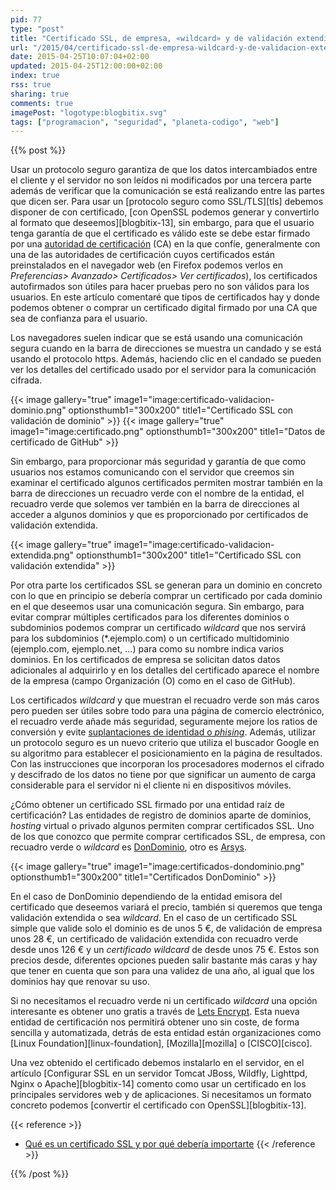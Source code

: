 ```yaml
---
pid: 77
type: "post"
title: "Certificado SSL, de empresa, «wildcard» y de validación extendida"
url: "/2015/04/certificado-ssl-de-empresa-wildcard-y-de-validacion-extendida/"
date: 2015-04-25T10:07:04+02:00
updated: 2015-04-25T12:00:00+02:00
index: true
rss: true
sharing: true
comments: true
imagePost: "logotype:blogbitix.svg"
tags: ["programacion", "seguridad", "planeta-codigo", "web"]
---
```


{{% post %}}

Usar un protocolo seguro garantiza de que los datos intercambiados entre el cliente y el servidor no son leídos ni modificados por una tercera parte además de verificar que la comunicación se está realizando entre las partes que dicen ser. Para usar un [protocolo seguro como SSL/TLS][tls] debemos disponer de con certificado, [con OpenSSL podemos generar y convertirlo al formato que deseemos][blogbitix-13], sin embargo, para que el usuario tenga garantía de que el certificado es válido este se debe estar firmado por una [autoridad de certificación](https://es.wikipedia.org/wiki/Autoridad_de_certificaci%C3%B3n) (CA) en la que confíe, generalmente con una de las autoridades de certificación cuyos certificados están preinstalados en el navegador web (en Firefox podemos verlos en _Preferencias> Avanzado> Certificados> Ver certificados_), los certificados autofirmados son útiles para hacer pruebas pero no son válidos para los usuarios. En este artículo comentaré que tipos de certificados hay y donde podemos obtener o comprar un certificado digital firmado por una CA que sea de confianza para el usuario.

Los navegadores suelen indicar que se está usando una comunicación segura cuando en la barra de direcciones se muestra un candado y se está usando el protocolo https. Además, haciendo clic en el candado se pueden ver los detalles del certificado usado por el servidor para la comunicación cifrada.

{{< image
    gallery="true"
    image1="image:certificado-validacion-dominio.png" optionsthumb1="300x200" title1="Certificado SSL con validación de dominio" >}}
{{< image
    gallery="true"
    image1="image:certificado.png" optionsthumb1="300x200" title1="Datos de certificado de GitHub" >}}

Sin embargo, para proporcionar más seguridad y garantía de que como usuarios nos estamos comunicando con el servidor que creemos sin examinar el certificado algunos certificados permiten mostrar también en la barra de direcciones un recuadro verde con el nombre de la entidad, el recuadro verde que solemos ver también en la barra de direcciones al acceder a algunos dominios y que es proporcionado por certificados de validación extendida.

{{< image
    gallery="true"
    image1="image:certificado-validacion-extendida.png" optionsthumb1="300x200" title1="Certificado SSL con validación extendida" >}}

Por otra parte los certificados SSL se generan para un dominio en concreto con lo que en principio se debería comprar un certificado por cada dominio en el que deseemos usar una comunicación segura. Sin embargo, para evitar comprar múltiples certificados para los diferentes dominios o subdominios podemos comprar un certificado _wildcard_ que nos servirá para los subdominios (*.ejemplo.com) o un certificado multidominio (ejemplo.com, ejemplo.net, ...) para como su nombre indica varios dominios. En los certificados de empresa se solicitan datos datos adicionales al adquirirlo y en los detalles del certificado aparece el nombre de la empresa (campo Organización (O) como en el caso de GitHub).

Los certificados _wildcard_ y que muestran el recuadro verde son más caros pero pueden ser útiles sobre todo para una página de comercio electrónico, el recuadro verde añade más seguridad, seguramente mejore los ratios de conversión y evite [suplantaciones de identidad o _phising_](https://es.wikipedia.org/wiki/Phishing). Además, utilizar un protocolo seguro es un nuevo criterio que utiliza el buscador Google en su algoritmo para establecer el posicionamiento en la página de resultados. Con las instrucciones que incorporan los procesadores modernos el cifrado y descifrado de los datos no tiene por que significar un aumento de carga considerable para el servidor ni el cliente ni en dispositivos móviles.

¿Cómo obtener un certificado SSL firmado por una entidad raíz de certificación? Las entidades de registro de dominios aparte de dominios, _hosting_ virtual o privado algunos permiten comprar certificados SSL. Uno de los que conozco que permite comprar certificados SSL, de empresa, con recuadro verde o _wildcard_ es [DonDominio](http://www.dondominio.com/products/ssl/), otro es [Arsys](http://www.arsys.es/certificados-seguridad-ssl).

{{< image
    gallery="true"
    image1="image:certificados-dondominio.png" optionsthumb1="300x200" title1="Certificados DonDominio" >}}

En el caso de DonDominio dependiendo de la entidad emisora del certificado que deseemos variará el precio, también si queremos que tenga validación extendida o sea _wildcard_. En el caso de un certificado SSL simple que valide solo el dominio es de unos 5 €, de validación de empresa unos 28 €, un certificado de validación extendida con recuadro verde desde unos 126 € y un _certificado wildcard_ de desde unos 75 €. Estos son precios desde, diferentes opciones pueden salir bastante más caras y hay que tener en cuenta que son para una validez de una año, al igual que los dominios hay que renovar su uso.

Si no necesitamos el recuadro verde ni un certificado _wildcard_ una opción interesante es obtener uno gratis a través de [Lets Encrypt](https://letsencrypt.org/). Esta nueva entidad de certificación nos permitirá obtener uno sin coste, de forma sencilla y automatizada, detrás de esta entidad están organizaciones como [Linux Foundation][linux-foundation], [Mozilla][mozilla] o [CISCO][cisco].

Una vez obtenido el certificado debemos instalarlo en el servidor, en el artículo [Configurar SSL en un servidor Tomcat JBoss, Wildfly, Lighttpd, Nginx o Apache][blogbitix-14] comento como usar un certificado en los principales servidores web y de aplicaciones. Si necesitamos un formato concreto podemos [convertir el certificado con OpenSSL][blogbitix-13].

{{< reference >}}
* [Qué es un certificado SSL y por qué debería importarte](https://www.genbeta.com/seguridad/que-es-un-certificado-ssl-y-por-que-deberia-importarte)
{{< /reference >}}

{{% /post %}}

